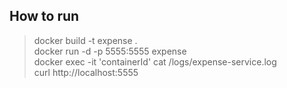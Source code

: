 ## How to run

> docker build -t expense .  
> docker run -d -p 5555:5555 expense  
> docker exec -it 'containerId' cat /logs/expense-service.log  
> curl http://localhost:5555